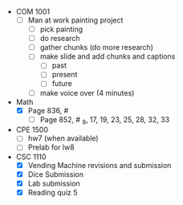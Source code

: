 - COM 1001
	- [ ] Man at work painting project
		- [ ] pick painting
		- [ ] do research
		- [ ] gather chunks (do more research)
		- [ ] make slide and add chunks and captions
			- [ ] past
			- [ ] present
			- [ ] future
		- [ ] make voice over (4 minutes)
- Math
	- [x] Page 836, #
		- [ ] Page 852, # <sub>9</sub>, 17, 19, 23, 25, 28, 32, 33
- CPE 1500
	 - [ ] hw7 (when available)
	 - [ ] Prelab for lw8
- CSC 1110
	- [x] Vending Machine revisions and submission
	- [x] Dice Submission
	- [x] Lab submission
	- [x] Reading quiz 5